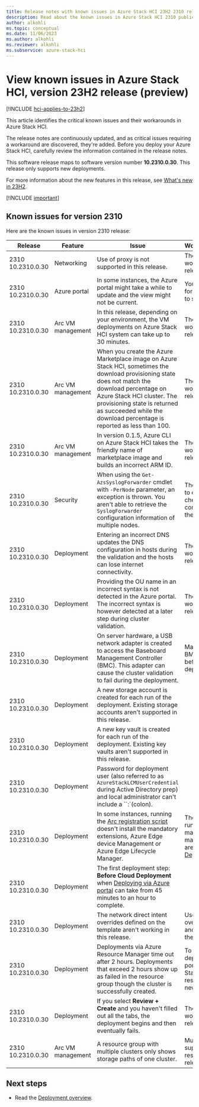 ```yaml
---
title: Release notes with known issues in Azure Stack HCI 23H2 2310 release (preview)
description: Read about the known issues in Azure Stack HCI 2310 public preview release (preview).
author: alkohli
ms.topic: conceptual
ms.date: 11/06/2023
ms.author: alkohli
ms.reviewer: alkohli
ms.subservice: azure-stack-hci
---
```


# View known issues in Azure Stack HCI, version 23H2 release (preview)

[!INCLUDE [hci-applies-to-23h2](../includes/hci-applies-to-23h2.md)]

This article identifies the critical known issues and their workarounds in Azure Stack HCI.

The release notes are continuously updated, and as critical issues requiring a workaround are discovered, they're added. Before you deploy your Azure Stack HCI, carefully review the information contained in the release notes.

This software release maps to software version number **10.2310.0.30**. This release only supports new deployments.

For more information about the new features in this release, see [What's new in 23H2](whats-new.md).

[!INCLUDE [important](../includes/hci-preview.md)]

## Known issues for version 2310

Here are the known issues in version 2310 release:

|Release|Feature|Issue|Workaround/Comments|
|-|------|------|----------|
|2310 <br> 10.2310.0.30| Networking |Use of proxy is not supported in this release. |There's no known workaround in this release. |
|2310 <br> 10.2310.0.30| Azure portal <!--25741164--> |In some instances, the Azure portal might take a while to update and the view might not be current.| You might need to wait for 30 minutes or more to see the updated view. |
|2310 <br> 10.2310.0.30 <!--25661776-->| Arc VM management |In this release, depending on your environment, the VM deployments on Azure Stack HCI system can take up to 30 minutes. |There's no known workaround in this release. |
|2310 <br> 10.2310.0.30 <!--25527606-->| Arc VM management | When you create the Azure Marketplace image on Azure Stack HCI, sometimes the download provisioning state does not match the download percentage on Azure Stack HCI cluster. The provisioning state is returned as succeeded while the download percentage is reported as less than 100.| There's no known workaround in this release.|
|2310 <br> 10.2310.0.30 <!--25675277-->| Arc VM management | In version 0.1.5, Azure CLI on Azure Stack HCI takes the friendly name of marketplace image and builds an incorrect ARM ID.| There's no known workaround in this release.|
|2310 <br> 10.2310.0.30 <!--25420275-->|Security |When using the `Get-AzsSyslogForwarder` cmdlet with `-PerNode` parameter, an exception is thrown. You aren't able to retrieve the `SyslogForwarder` configuration information of multiple nodes. |The workaround is to go to each server and check the local configuration state of the Syslog component.|
|2310 <br> 10.2310.0.30| Deployment <!--25624270-->|Entering an incorrect DNS updates the DNS configuration in hosts during the validation and the hosts can lose internet connectivity. |There's no known workaround in this release. |
|2310 <br> 10.2310.0.30| Deployment |Providing the OU name in an incorrect syntax is not detected in the Azure portal. The incorrect syntax is however detected at a later step during cluster validation. |There's no known workaround in this release. |
|2310 <br> 10.2310.0.30 <!--25717459-->| Deployment |On server hardware, a USB network adapter is created to access the Baseboard Management Controller (BMC). This adapter can cause the cluster validation to fail during the deployment.| Make sure to disable the BMC network adapter before you begin cloud deployment.|
|2310 <br> 10.2310.0.30| Deployment |A new storage account is created for each run of the deployment. Existing storage accounts aren't supported in this release.| |
|2310 <br> 10.2310.0.30| Deployment |A new key vault is created for each run of the deployment. Existing key vaults aren't supported in this release.| |
|2310 <br> 10.2310.0.30| Deployment |Password for deployment user (also referred to as `AzureStackLCMUserCredential` during Active Directory prep) and local administrator can't include a ``:`(colon).| |
|2310 <br> 10.2310.0.30| Deployment |In some instances, running the [Arc registration script](./deploy/deployment-arc-register-server-permissions.md#register-servers-with-azure-arc) doesn't install the mandatory extensions, Azure Edge device Management or Azure Edge Lifecycle Manager. |The workaround is to run the script again and make sure that all the mandatory extensions are installed before you [Deploy via Azure portal](./deploy/deploy-via-portal.md). |
|2310 <br> 10.2310.0.30| Deployment |The first deployment step: **Before Cloud Deployment** when [Deploying via Azure portal](./deploy/deploy-via-portal.md) can take from 45 minutes to an hour to complete.| |
|2310 <br> 10.2310.0.30| Deployment |The network direct intent overrides defined on the template aren't working in this release.|Use the ARM template to override this parameter and disable RDMA for the intents. |
|2310 <br> 10.2310.0.30| Deployment |Deployments via Azure Resource Manager time out after 2 hours. Deployments that exceed 2 hours show up as failed in the resource group though the cluster is successfully created.| To monitor the deployment in the Azure portal, go to the Azure Stack HCI cluster resource and then go to new **Deployments** entry. |
|2310 <br> 10.2310.0.30| Deployment |If you select **Review + Create** and you haven't filled out all the tabs, the deployment begins and then eventually fails.|There's no known workaround in this release. |
|2310 <br> 10.2310.0.30 <!--25628443-->| Arc VM management| A resource group with multiple clusters only shows storage paths of one cluster.| Multiple clusters are not supported for a single resource group in this release.|



## Next steps

- Read the [Deployment overview](./deploy/deployment-introduction.md).
